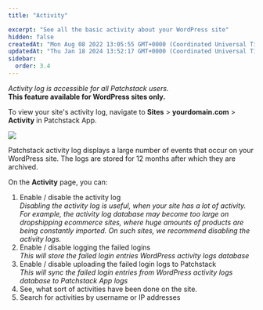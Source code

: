 ```yaml
---
title: "Activity"

excerpt: "See all the basic activity about your WordPress site"
hidden: false
createdAt: "Mon Aug 08 2022 13:05:55 GMT+0000 (Coordinated Universal Time)"
updatedAt: "Thu Jan 18 2024 13:52:17 GMT+0000 (Coordinated Universal Time)"
sidebar:
  order: 3.4
---
```

_Activity log is accessible for all Patchstack users._  
**This feature available for WordPress sites only.**

To view your site's activity log, navigate to **Sites** > **yourdomain.com** > **Activity** in Patchstack App.


![](@images/patchstack-site-activity.png)

Patchstack activity log displays a large number of events that occur on your WordPress site. The logs are stored for 12 months after which they are archived.

On the **Activity** page, you can:

1. Enable / disable the activity log  
   _Disabling the activity log is useful, when your site has a lot of activity. For example, the activity log database may become too large on dropshipping ecommerce sites, where huge amounts of products are being constantly imported. On such sites, we recommend disabling the activity logs._
2. Enable / disable logging the failed logins  
   _This will store the failed login entries WordPress activity logs database_
3. Enable / disable uploading the failed login logs to Patchstack  
   _This will sync the failed login entries from WordPress activity logs database to Patchstack App logs_
4. See, what sort of activities have been done on the site.
5. Search for activities by username or IP addresses